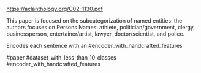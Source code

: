https://aclanthology.org/C02-1130.pdf

This paper is focused on the subcategorization of named entities: the authors focuses on Persons Names: athlete, politician/government, clergy, businessperson, entertainer/artist, lawyer, doctor/scientist, and police.

Encodes each sentence with an #encoder_with_handcrafted_features 

#paper #dataset_with_less_than_10_classes #encoder_with_handcrafted_features 